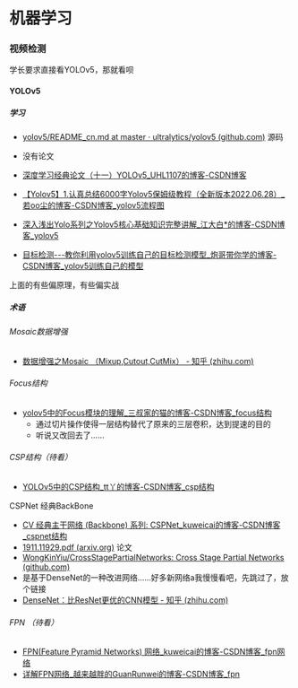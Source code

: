 # 机器学习

### 视频检测

学长要求直接看YOLOv5，那就看呗

#### YOLOv5

##### 学习

- [yolov5/README_cn.md at master · ultralytics/yolov5 (github.com)](https://github.com/ultralytics/yolov5/blob/master/.github/README_cn.md) 源码
- 没有论文

- [深度学习经典论文（十一）YOLOv5_UHL1107的博客-CSDN博客](https://blog.csdn.net/UHL1107/article/details/115963894?ops_request_misc=%7B%22request%5Fid%22%3A%22165827383316780357274123%22%2C%22scm%22%3A%2220140713.130102334..%22%7D&request_id=165827383316780357274123&biz_id=0&utm_medium=distribute.pc_search_result.none-task-blog-2~all~baidu_landing_v2~default-4-115963894-null-null.142^v32^pc_rank_34,185^v2^control&utm_term=YOLO5论文&spm=1018.2226.3001.4187) 
- [【Yolov5】1.认真总结6000字Yolov5保姆级教程（全新版本2022.06.28）_若oo尘的博客-CSDN博客_yolov5流程图](https://blog.csdn.net/m0_53392188/article/details/119334634?ops_request_misc=%7B%22request%5Fid%22%3A%22165822528016782390561255%22%2C%22scm%22%3A%2220140713.130102334..%22%7D&request_id=165822528016782390561255&biz_id=0&utm_medium=distribute.pc_search_result.none-task-blog-2~all~top_positive~default-1-119334634-null-null.142^v32^pc_rank_34,185^v2^control&utm_term=YOLOv5&spm=1018.2226.3001.4187) 
- [深入浅出Yolo系列之Yolov5核心基础知识完整讲解_江大白*的博客-CSDN博客_yolov5](https://blog.csdn.net/nan355655600/article/details/107852353?ops_request_misc=%7B%22request%5Fid%22%3A%22165822528016782390561255%22%2C%22scm%22%3A%2220140713.130102334..%22%7D&request_id=165822528016782390561255&biz_id=0&utm_medium=distribute.pc_search_result.none-task-blog-2~all~top_positive~default-2-107852353-null-null.142^v32^pc_rank_34,185^v2^control&utm_term=YOLOv5&spm=1018.2226.3001.4187) 
- [目标检测---教你利用yolov5训练自己的目标检测模型_炮哥带你学的博客-CSDN博客_yolov5训练自己的模型](https://blog.csdn.net/didiaopao/article/details/119954291?ops_request_misc=%7B%22request%5Fid%22%3A%22165822528016782390561255%22%2C%22scm%22%3A%2220140713.130102334..%22%7D&request_id=165822528016782390561255&biz_id=0&utm_medium=distribute.pc_search_result.none-task-blog-2~all~top_positive~default-3-119954291-null-null.142^v32^pc_rank_34,185^v2^control&utm_term=YOLOv5&spm=1018.2226.3001.4187) 

上面的有些偏原理，有些偏实战

##### 术语

###### Mosaic数据增强

- [数据增强之Mosaic （Mixup,Cutout,CutMix） - 知乎 (zhihu.com)](https://zhuanlan.zhihu.com/p/405639109) 

###### Focus结构

- [yolov5中的Focus模块的理解_三叔家的猫的博客-CSDN博客_focus结构](https://blog.csdn.net/qq_39056987/article/details/112712817?ops_request_misc=%7B%22request%5Fid%22%3A%22165827772316780366510694%22%2C%22scm%22%3A%2220140713.130102334..%22%7D&request_id=165827772316780366510694&biz_id=0&utm_medium=distribute.pc_search_result.none-task-blog-2~all~top_positive~default-1-112712817-null-null.142^v32^pc_rank_34,185^v2^control&utm_term=Focus结构&spm=1018.2226.3001.4187) 
  - 通过切片操作使得一层结构替代了原来的三层卷积，达到提速的目的
  - 听说又改回去了……

###### CSP结构（待看）

- [YOLOv5中的CSP结构_tt丫的博客-CSDN博客_csp结构](https://blog.csdn.net/weixin_55073640/article/details/122614176?ops_request_misc=%7B%22request%5Fid%22%3A%22165827771116782388013793%22%2C%22scm%22%3A%2220140713.130102334.pc%5Fall.%22%7D&request_id=165827771116782388013793&biz_id=0&utm_medium=distribute.pc_search_result.none-task-blog-2~all~first_rank_ecpm_v1~pc_rank_34-1-122614176-null-null.142^v32^pc_rank_34,185^v2^control&utm_term=Focus结构、CSP结构&spm=1018.2226.3001.4187) 

CSPNet  经典BackBone

- [CV 经典主干网络 (Backbone) 系列: CSPNet_kuweicai的博客-CSDN博客_cspnet结构](https://blog.csdn.net/kuweicai/article/details/121303895?ops_request_misc=%7B%22request%5Fid%22%3A%22165830648316782246459598%22%2C%22scm%22%3A%2220140713.130102334..%22%7D&request_id=165830648316782246459598&biz_id=0&utm_medium=distribute.pc_search_result.none-task-blog-2~all~top_click~default-2-121303895-null-null.142^v32^pc_rank_34,185^v2^control&utm_term=CSPNet&spm=1018.2226.3001.4187) 
- [1911.11929.pdf (arxiv.org)](https://arxiv.org/pdf/1911.11929.pdf) 论文
- [WongKinYiu/CrossStagePartialNetworks: Cross Stage Partial Networks (github.com)](https://github.com/WongKinYiu/CrossStagePartialNetworks) 
- 是基于DenseNet的一种改进网络……好多新网络a我慢慢看吧，先跳过了，放个链接
- [DenseNet：比ResNet更优的CNN模型 - 知乎 (zhihu.com)](https://zhuanlan.zhihu.com/p/37189203) 

###### FPN （待看）

- [FPN(Feature Pyramid Networks) 网络_kuweicai的博客-CSDN博客_fpn网络](https://blog.csdn.net/kuweicai/article/details/105301792?ops_request_misc=%7B%22request%5Fid%22%3A%22163593301916780357233216%22%2C%22scm%22%3A%2220140713.130102334.pc%5Fblog.%22%7D&request_id=163593301916780357233216&biz_id=0&utm_medium=distribute.pc_search_result.none-task-blog-2~blog~first_rank_v2~rank_v29-1-105301792.pc_v2_rank_blog_default&utm_term=fpn&spm=1018.2226.3001.4450) 
- [详解FPN网络_越来越胖的GuanRunwei的博客-CSDN博客_fpn](https://blog.csdn.net/qq_38890412/article/details/120776777?ops_request_misc=&request_id=&biz_id=102&utm_term=FPN&utm_medium=distribute.pc_search_result.none-task-blog-2~all~sobaiduweb~default-1-120776777.142^v32^pc_rank_34,185^v2^control&spm=1018.2226.3001.4187) 







